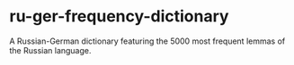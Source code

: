 # ru-ger-frequency-dictionary
A Russian-German dictionary featuring the 5000 most frequent lemmas of the Russian language.

